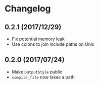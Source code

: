 # Changelog

## 0.2.1 (2017/12/29)

- Fix potential memory leak
- Use colons to join include paths on Unix

## 0.2.0 (2017/07/24)

- Make `OutputStyle` public
- `compile_file` now takes a path
